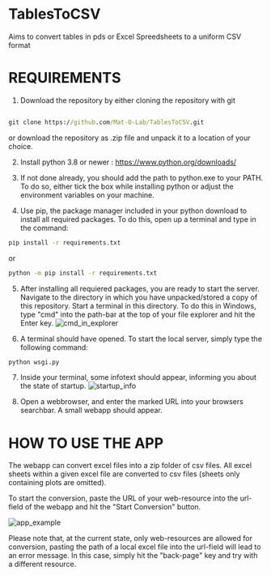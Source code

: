 # TablesToCSV
Aims to convert tables in pds or Excel Spreedsheets to a uniform CSV format

# REQUIREMENTS

1) Download the repository by either cloning the repository with git

```cmd

git clone https://github.com/Mat-O-Lab/TablesToCSV.git
```

or download the repository as .zip file and unpack it to a location of your choice.


2) Install python 3.8 or newer : https://www.python.org/downloads/

3) If not done already, you should add the path to python.exe to your PATH.
   To do so, either tick the box while installing python or adjust the environment variables on your machine.
   
4) Use pip, the package manager included in your python download to install all required packages. To
   do this, open up a terminal and type in the command:

```cmd
pip install -r requirements.txt
```
or

```cmd
python -m pip install -r requirements.txt
```

5) After installing all requiered packages, you are ready to start the server. Navigate to the directory in
which you have unpacked/stored a copy of this repository. Start a terminal in this directory.
To do this in Windows, type "cmd" into the path-bar at the top of your file explorer and hit the Enter key.
![cmd_in_explorer](https://user-images.githubusercontent.com/72997461/149930925-0a5ff53d-a318-4224-9b78-b14a5b7b90a3.png)

6) A terminal should have opened. To start the local server, simply type the following command:

```cmd
python wsgi.py
```
7) Inside your terminal, some infotext should appear, informing you about the state of startup.
![startup_info](https://user-images.githubusercontent.com/72997461/149931849-f51123d1-2bbb-4f0d-944c-2868c11a3d4b.png)

8) Open a webbrowser, and enter the marked URL into your browsers searchbar.
    A small webapp should appear.
    
# HOW TO USE THE APP

The webapp can convert excel files into a zip folder of csv files. All excel sheets within a given excel file
are converted to csv files (sheets only containing plots are omitted). <br>

To start the conversion, paste the URL of your web-resource into the url-field of the webapp and hit the "Start Conversion" button.

![app_example](https://user-images.githubusercontent.com/72997461/149933370-e6d17ac1-72f6-40d6-bf41-f061eaddd928.png)

Please note that, at the current state, only web-resources are allowed for conversion, pasting the path of a local excel file
into the url-field will lead to an error message. In this case, simply hit the "back-page" key and try with a different resource.
